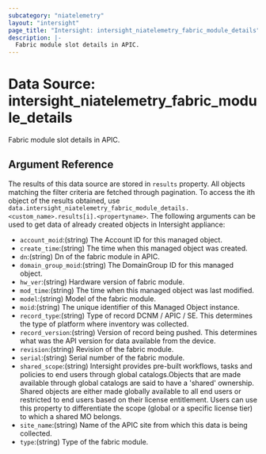 ```yaml
---
subcategory: "niatelemetry"
layout: "intersight"
page_title: "Intersight: intersight_niatelemetry_fabric_module_details"
description: |-
  Fabric module slot details in APIC.
---
```


# Data Source: intersight_niatelemetry_fabric_module_details
Fabric module slot details in APIC.
## Argument Reference
The results of this data source are stored in `results` property.
All objects matching the filter criteria are fetched through pagination.
To access the ith object of the results obtained, use `data.intersight_niatelemetry_fabric_module_details.<custom_name>.results[i].<propertyname>`.
The following arguments can be used to get data of already created objects in Intersight appliance:
* `account_moid`:(string) The Account ID for this managed object. 
* `create_time`:(string) The time when this managed object was created. 
* `dn`:(string) Dn of the fabric module in APIC. 
* `domain_group_moid`:(string) The DomainGroup ID for this managed object. 
* `hw_ver`:(string) Hardware version of fabric module. 
* `mod_time`:(string) The time when this managed object was last modified. 
* `model`:(string) Model of the fabric module. 
* `moid`:(string) The unique identifier of this Managed Object instance. 
* `record_type`:(string) Type of record DCNM / APIC / SE. This determines the type of platform where inventory was collected. 
* `record_version`:(string) Version of record being pushed. This determines what was the API version for data available from the device. 
* `revision`:(string) Revision of the fabric module. 
* `serial`:(string) Serial number of the fabric module. 
* `shared_scope`:(string) Intersight provides pre-built workflows, tasks and policies to end users through global catalogs.Objects that are made available through global catalogs are said to have a 'shared' ownership. Shared objects are either made globally available to all end users or restricted to end users based on their license entitlement. Users can use this property to differentiate the scope (global or a specific license tier) to which a shared MO belongs. 
* `site_name`:(string) Name of the APIC site from which this data is being collected. 
* `type`:(string) Type of the fabric module. 
 